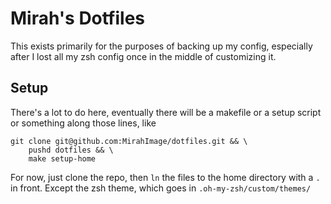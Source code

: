 # Mirah's Dotfiles

This exists primarily for the purposes of backing up my config, especially after I lost all my zsh config once in the middle of customizing it.

## Setup

There's a lot to do here, eventually there will be a makefile or a setup script or something along those lines, like

```
git clone git@github.com:MirahImage/dotfiles.git && \
    pushd dotfiles && \
    make setup-home
```

For now, just clone the repo, then `ln` the files to the home directory with a `.` in front. Except the zsh theme, which goes in `.oh-my-zsh/custom/themes/`

